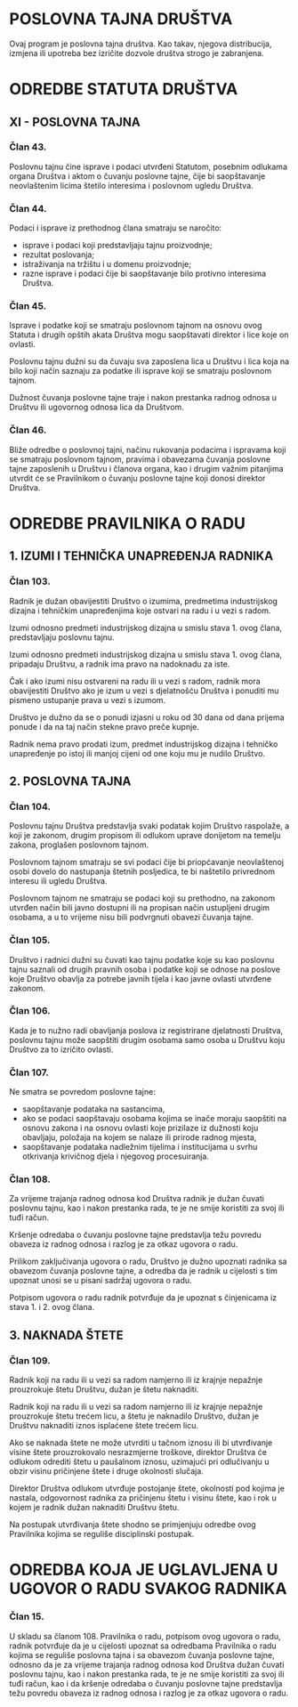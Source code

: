 # POSLOVNA TAJNA DRUŠTVA

Ovaj program je poslovna tajna društva. Kao takav, njegova distribucija, izmjena ili upotreba bez izričite dozvole društva strogo je zabranjena.


# ODREDBE STATUTA DRUŠTVA

## XI - POSLOVNA TAJNA

### Član 43.

Poslovnu tajnu čine isprave i podaci utvrđeni Statutom, posebnim odlukama organa Društva i aktom o čuvanju poslovne tajne, čije bi saopštavanje neovlaštenim licima štetilo interesima i poslovnom ugledu Društva.

### Član 44.

Podaci i isprave iz prethodnog člana smatraju se naročito:

* isprave i podaci koji predstavljaju tajnu proizvodnje;
* rezultat poslovanja;
* istraživanja na tržištu i u domenu proizvodnje;
* razne isprave i podaci čije bi saopštavanje bilo protivno interesima Društva.

### Član 45.

Isprave i podatke koji se smatraju poslovnom tajnom na osnovu ovog Statuta i drugih opštih akata Društva mogu saopštavati direktor i lice koje on ovlasti.

Poslovnu tajnu dužni su da čuvaju sva zaposlena lica u Društvu i lica koja na bilo koji način saznaju za podatke ili isprave koji se smatraju poslovnom tajnom.

Dužnost čuvanja poslovne tajne traje i nakon prestanka radnog odnosa u Društvu ili ugovornog odnosa lica da Društvom.

### Član 46.

Bliže odredbe o poslovnoj tajni, načinu rukovanja podacima i ispravama koji se smatraju poslovnom tajnom, pravima i obavezama čuvanja poslovne tajne zaposlenih u Društvu i članova organa, kao i drugim važnim pitanjima utvrdit će se Pravilnikom o čuvanju poslovne tajne koji donosi direktor Društva.

# ODREDBE PRAVILNIKA O RADU

## 1. IZUMI I TEHNIČKA UNAPREĐENJA RADNIKA

### Član 103.

Radnik je dužan obavijestiti Društvo o izumima, predmetima industrijskog dizajna i tehničkim unapređenjima koje ostvari na radu i u vezi s radom.

Izumi odnosno predmeti industrijskog dizajna u smislu stava 1. ovog člana, predstavljaju poslovnu tajnu.

Izumi odnosno predmeti industrijskog dizajna u smislu stava 1. ovog člana, pripadaju Društvu, a radnik ima pravo na nadoknadu za iste.

Čak i ako izumi nisu ostvareni na radu ili u vezi s radom, radnik mora obavijestiti Društvo ako je izum u vezi s djelatnošću Društva i ponuditi mu pismeno ustupanje prava u vezi s izumom.

Društvo je dužno da se o ponudi izjasni u roku od 30 dana od dana prijema ponude i da na taj način stekne pravo preče kupnje.

Radnik nema pravo prodati izum, predmet industrijskog dizajna i tehničko unapređenje po istoj ili manjoj cijeni od one koju mu je nudilo Društvo.

## 2. POSLOVNA TAJNA

### Član 104.

Poslovnu tajnu Društva predstavlja svaki podatak kojim Društvo raspolaže, a koji je zakonom, drugim propisom ili odlukom uprave donijetom na temelju zakona, proglašen poslovnom tajnom.

Poslovnom tajnom smatraju se svi podaci čije bi priopćavanje neovlaštenoj osobi dovelo do nastupanja štetnih posljedica, te bi naštetilo privrednom interesu ili ugledu Društva.

Poslovnom tajnom ne smatraju se podaci koji su prethodno, na zakonom utvrđen način bili javno dostupni ili na propisan način ustupljeni drugim osobama, a u to vrijeme nisu bili podvrgnuti obavezi čuvanja tajne.

### Član 105.

Društvo i radnici dužni su čuvati kao tajnu podatke koje su kao poslovnu tajnu saznali od drugih pravnih osoba i podatke koji se odnose na poslove koje Društvo obavlja za potrebe javnih tijela i kao javne ovlasti utvrđene zakonom.

### Član 106.

Kada je to nužno radi obavljanja poslova iz registrirane djelatnosti Društva, poslovnu tajnu može saopštiti drugim osobama samo osoba u Društvu koju Društvo za to izričito ovlasti.

### Član 107.

Ne smatra se povredom poslovne tajne:

* saopštavanje podataka na sastancima,
* ako se podaci saopštavaju osobama kojima se inače moraju saopštiti na osnovu zakona i na osnovu ovlasti koje prizilaze iz dužnosti koju obavljaju, položaja na kojem se nalaze ili prirode radnog mjesta,
* saopštavanje podataka nadležnim tijelima i institucijama u svrhu otkrivanja krivičnog djela i njegovog procesuiranja.

### Član 108.

Za vrijeme trajanja radnog odnosa kod Društva radnik je dužan čuvati poslovnu tajnu, kao i nakon prestanka rada, te je ne smije koristiti za svoj ili tuđi račun.

Kršenje odredaba o čuvanju poslovne tajne predstavlja težu povredu obaveza iz radnog odnosa i razlog je za otkaz ugovora o radu.

Prilikom zaključivanja ugovora o radu, Društvo je dužno upoznati radnika sa obavezom čuvanja poslovne tajne, a odredba da je radnik u cijelosti s tim upoznat unosi se u pisani sadržaj ugovora o radu.

Potpisom ugovora o radu radnik potvrđuje da je upoznat s činjenicama iz stava 1. i 2. ovog člana.

## 3. NAKNADA ŠTETE

### Član 109.

Radnik koji na radu ili u vezi sa radom namjerno ili iz krajnje nepažnje prouzrokuje štetu Društvu, dužan je štetu naknaditi.

Radnik koji na radu ili u vezi sa radom namjerno ili iz krajnje nepažnje prouzrokuje štetu trećem licu, a štetu je naknadilo Društvo, dužan je Društvu naknaditi iznos isplaćene štete trećem licu.

Ako se naknada štete ne može utvrditi u tačnom iznosu ili bi utvrđivanje visine štete prouzrokovalo nesrazmjerne troškove, direktor Društva će odlukom odrediti štetu u paušalnom iznosu, uzimajući pri odlučivanju u obzir visinu pričinjene štete i druge okolnosti slučaja.

Direktor Društva odlukom utvrđuje postojanje štete, okolnosti pod kojima je nastala, odgovornost radnika za pričinjenu štetu i visinu štete, kao i  rok u kojem je radnik dužan naknaditi Društvu štetu.

Na postupak utvrđivanja štete shodno se primjenjuju odredbe ovog Pravilnika kojima se reguliše disciplinski postupak.

# ODREDBA KOJA JE UGLAVLJENA U UGOVOR O RADU SVAKOG RADNIKA

### Član 15.

U skladu sa članom 108. Pravilnika o radu, potpisom ovog ugovora o radu, radnik potvrđuje da je u cijelosti upoznat sa odredbama Pravilnika o radu kojima se reguliše poslovna tajna i sa obavezom čuvanja poslovne tajne, odnosno da je za vrijeme trajanja radnog odnosa kod Društva dužan čuvati poslovnu tajnu, kao i nakon prestanka rada, te je ne smije koristiti za svoj ili tuđi račun, kao i da kršenje odredaba o čuvanju poslovne tajne predstavlja težu povredu obaveza iz radnog odnosa i razlog je za otkaz ugovora o radu.